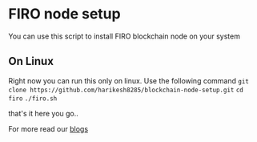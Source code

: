 # FIRO node setup

You can use this script to install FIRO blockchain node on your system

## On Linux

Right now you can run this only on linux. Use the following command
`git clone https://github.com/harikesh8285/blockchain-node-setup.git`
`cd firo`
`./firo.sh`


that's it here you go.. 


For more read our [blogs](https://deployeed.com/blogs)

